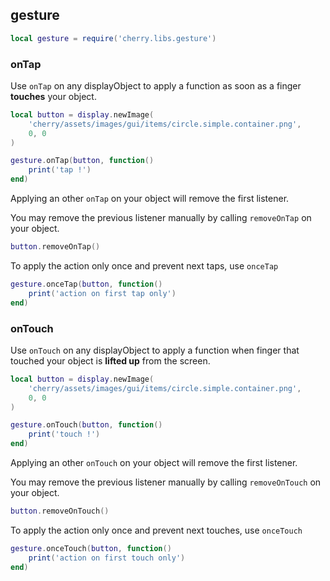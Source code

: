 ## gesture
```lua
local gesture = require('cherry.libs.gesture')
```

### onTap

Use `onTap` on any displayObject to apply a function as soon as a finger **touches** your object.

```lua
local button = display.newImage(
    'cherry/assets/images/gui/items/circle.simple.container.png',
    0, 0
)

gesture.onTap(button, function()
    print('tap !')
end)
```

Applying an other `onTap` on your object will remove the first listener.

You may remove the previous listener manually by calling `removeOnTap` on your object.

```lua
button.removeOnTap()
```

To apply the action only once and prevent next taps, use `onceTap`
```lua
gesture.onceTap(button, function()
    print('action on first tap only')
end)
```

### onTouch

Use `onTouch` on any displayObject to apply a function when finger that touched your object is **lifted up** from the screen.


```lua
local button = display.newImage(
    'cherry/assets/images/gui/items/circle.simple.container.png',
    0, 0
)

gesture.onTouch(button, function()
    print('touch !')
end)
```

Applying an other `onTouch` on your object will remove the first listener.

You may remove the previous listener manually by calling `removeOnTouch` on your object.

```lua
button.removeOnTouch()
```

To apply the action only once and prevent next touches, use `onceTouch`
```lua
gesture.onceTouch(button, function()
    print('action on first touch only')
end)
```
